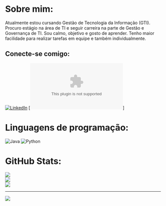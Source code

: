 #  Sobre mim:
Atualmente estou cursando Gestão de Tecnologia da Informação (GTI).<br>Procuro estágio na área de TI e seguir carreira na parte de Gestão e Governança de TI. Sou calmo, objetivo e gosto de aprender. Tenho maior facilidade para realizar tarefas em equipe e também individualmente.


##  Conecte-se comigo:
[![LinkedIn](https://img.shields.io/badge/LinkedIn-%230077B5.svg?logo=linkedin&logoColor=white)](https://linkedin.com/in/https://www.linkedin.com/in/wendellfrancisco005/) 
[![Outlook](wendellfrancisco2005@hotmail.com)]
#  Linguagens de programação:
![Java](https://img.shields.io/badge/java-%23ED8B00.svg?style=for-the-badge&logo=openjdk&logoColor=white) ![Python](https://img.shields.io/badge/python-3670A0?style=for-the-badge&logo=python&logoColor=ffdd54)
# GitHub Stats:
![](https://github-readme-stats.vercel.app/api?username=WFrancisco&theme=aura_dark&hide_border=false&include_all_commits=false&count_private=false)<br/>
![](https://github-readme-streak-stats.herokuapp.com/?user=WFrancisco&theme=aura_dark&hide_border=false)<br/>
![](https://github-readme-stats.vercel.app/api/top-langs/?username=WFrancisco&theme=aura_dark&hide_border=false&include_all_commits=false&count_private=false&layout=compact)

---
[![](https://visitcount.itsvg.in/api?id=WFrancisco&icon=5&color=12)](https://visitcount.itsvg.in)

<!-- Proudly created with GPRM ( https://gprm.itsvg.in ) -->
